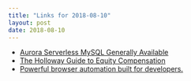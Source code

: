 ```yaml
---
title: "Links for 2018-08-10"
layout: post
date: 2018-08-10
---
```


* [Aurora Serverless MySQL Generally Available](https://aws.amazon.com/blogs/aws/aurora-serverless-ga/)
* [The Holloway Guide to Equity Compensation](https://www.holloway.com/g/equity-compensation/)
* [Powerful browser automation built for developers.](https://browserless.io/blog/2018/08/01/running-an-indie-business.html)

